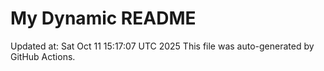 # My Dynamic README
Updated at: Sat Oct 11 15:17:07 UTC 2025
This file was auto-generated by GitHub Actions.
